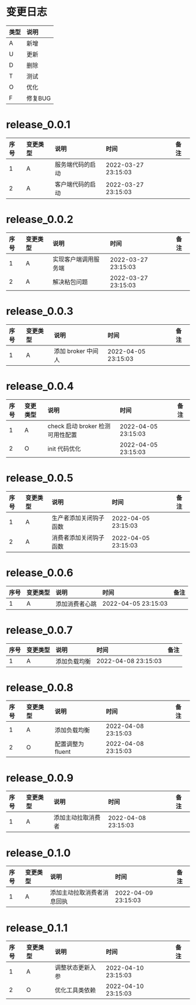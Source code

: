 # 变更日志

| 类型 | 说明 |
|:----|:----|
| A | 新增 |
| U | 更新 |
| D | 删除 |
| T | 测试 |
| O | 优化 |
| F | 修复BUG |

# release_0.0.1

| 序号 | 变更类型 | 说明 | 时间 | 备注 |
|:---|:---|:---|:---|:--|
| 1 | A | 服务端代码的启动 | 2022-03-27 23:15:03 | |
| 2 | A | 客户端代码的启动 | 2022-03-27 23:15:03 | |

# release_0.0.2

| 序号 | 变更类型 | 说明 | 时间 | 备注 |
|:---|:---|:---|:---|:--|
| 1 | A | 实现客户端调用服务端 | 2022-03-27 23:15:03 | |
| 2 | A | 解决粘包问题 | 2022-03-27 23:15:03 | |

# release_0.0.3

| 序号 | 变更类型 | 说明 | 时间 | 备注 |
|:---|:---|:---|:---|:--|
| 1 | A | 添加 broker 中间人 | 2022-04-05 23:15:03 | |

# release_0.0.4

| 序号 | 变更类型 | 说明 | 时间 | 备注 |
|:---|:---|:---|:---|:--|
| 1 | A | check 启动 broker 检测可用性配置 | 2022-04-05 23:15:03 | |
| 2 | O | init 代码优化 | 2022-04-05 23:15:03 | |

# release_0.0.5

| 序号 | 变更类型 | 说明 | 时间 | 备注 |
|:---|:---|:---|:---|:--|
| 1 | A | 生产者添加关闭钩子函数 | 2022-04-05 23:15:03 | |
| 2 | A | 消费者添加关闭钩子函数 | 2022-04-05 23:15:03 | |

# release_0.0.6

| 序号 | 变更类型 | 说明 | 时间 | 备注 |
|:---|:---|:---|:---|:--|
| 1 | A | 添加消费者心跳 | 2022-04-05 23:15:03 | |

# release_0.0.7

| 序号 | 变更类型 | 说明 | 时间 | 备注 |
|:---|:---|:---|:---|:--|
| 1 | A | 添加负载均衡 | 2022-04-08 23:15:03 | |

# release_0.0.8

| 序号 | 变更类型 | 说明 | 时间 | 备注 |
|:---|:---|:---|:---|:--|
| 1 | A | 添加负载均衡 | 2022-04-08 23:15:03 | |
| 2 | O | 配置调整为 fluent | 2022-04-08 23:15:03 | |

# release_0.0.9

| 序号 | 变更类型 | 说明 | 时间 | 备注 |
|:---|:---|:---|:---|:--|
| 1 | A | 添加主动拉取消费者 | 2022-04-08 23:15:03 | |

# release_0.1.0

| 序号 | 变更类型 | 说明 | 时间 | 备注 |
|:---|:---|:---|:---|:--|
| 1 | A | 添加主动拉取消费者消息回执 | 2022-04-09 23:15:03 | |

# release_0.1.1

| 序号 | 变更类型 | 说明 | 时间 | 备注 |
|:---|:---|:---|:---|:--|
| 1 | A | 调整状态更新入参 | 2022-04-10 23:15:03 | |
| 2 | O | 优化工具类依赖 | 2022-04-10 23:15:03 | |
